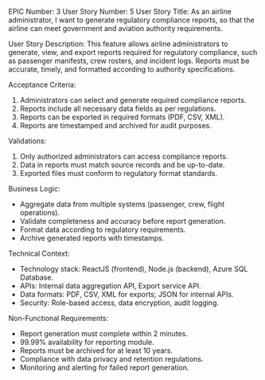 EPIC Number: 3
User Story Number: 5
User Story Title: As an airline administrator, I want to generate regulatory compliance reports, so that the airline can meet government and aviation authority requirements.

User Story Description: This feature allows airline administrators to generate, view, and export reports required for regulatory compliance, such as passenger manifests, crew rosters, and incident logs. Reports must be accurate, timely, and formatted according to authority specifications.

Acceptance Criteria:
1. Administrators can select and generate required compliance reports.
2. Reports include all necessary data fields as per regulations.
3. Reports can be exported in required formats (PDF, CSV, XML).
4. Reports are timestamped and archived for audit purposes.

Validations:
1. Only authorized administrators can access compliance reports.
2. Data in reports must match source records and be up-to-date.
3. Exported files must conform to regulatory format standards.

Business Logic:
- Aggregate data from multiple systems (passenger, crew, flight operations).
- Validate completeness and accuracy before report generation.
- Format data according to regulatory requirements.
- Archive generated reports with timestamps.

Technical Context:
- Technology stack: ReactJS (frontend), Node.js (backend), Azure SQL Database.
- APIs: Internal data aggregation API, Export service API.
- Data formats: PDF, CSV, XML for exports; JSON for internal APIs.
- Security: Role-based access, data encryption, audit logging.

Non-Functional Requirements:
- Report generation must complete within 2 minutes.
- 99.99% availability for reporting module.
- Reports must be archived for at least 10 years.
- Compliance with data privacy and retention regulations.
- Monitoring and alerting for failed report generation.